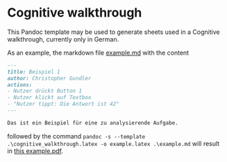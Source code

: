 # Cognitive walkthrough
This Pandoc template may be used to generate sheets used in a Cognitive walkthrough, currently only in German.

As an example, the markdown file [example.md](example/example.md) with the content

```markdown
---
title: Beispiel 1
author: Christopher Gundler
actions:
- Nutzer drückt Button 1
- Nutzer klickt auf Textbox
- "Nutzer tippt: Die Antwort ist 42"
---

Das ist ein Beispiel für eine zu analysierende Aufgabe.
```
followed by the command 
`pandoc -s --template .\cognitive_walkthrough.latex -o example.latex .\example.md`
will result in [this example.pdf](example/example.pdf).